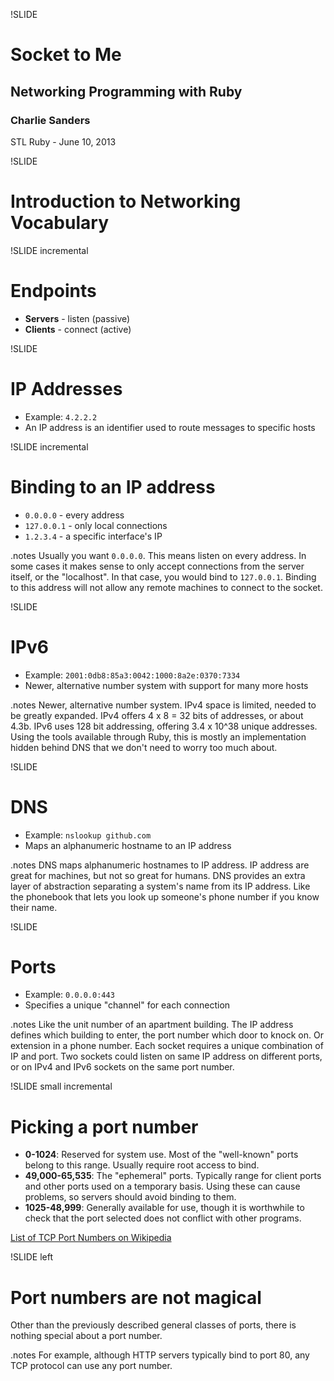 !SLIDE

# Socket to Me

## Networking Programming with Ruby

### Charlie Sanders

STL Ruby - June 10, 2013

!SLIDE

# Introduction to Networking Vocabulary

!SLIDE incremental

# Endpoints

  * **Servers** - listen (passive)
  * **Clients** - connect (active)

!SLIDE

# IP Addresses

 * Example: `4.2.2.2`
 * An IP address is an identifier used to route messages to specific hosts

!SLIDE incremental

# Binding to an IP address

 * `0.0.0.0` - every address
 * `127.0.0.1` - only local connections
 * `1.2.3.4` - a specific interface's IP

.notes Usually you want `0.0.0.0`. This means listen on every address. In some cases it makes sense to only accept connections from the server itself, or the "localhost". In that case, you would bind to `127.0.0.1`. Binding to this address will not allow any remote machines to connect to the socket.

!SLIDE

# IPv6

 * Example: `2001:0db8:85a3:0042:1000:8a2e:0370:7334`
 * Newer, alternative number system with support for many more hosts

.notes Newer, alternative number system. IPv4 space is limited, needed to be greatly expanded. IPv4 offers 4 x 8 = 32 bits of addresses, or about 4.3b. IPv6 uses 128 bit addressing, offering 3.4 x 10^38 unique addresses. Using the tools available through Ruby, this is mostly an implementation hidden behind DNS that we don't need to worry too much about.

!SLIDE

# DNS

 * Example: `nslookup github.com`
 * Maps an alphanumeric hostname to an IP address

.notes DNS maps alphanumeric hostnames to IP address. IP address are great for machines, but not so great for humans. DNS provides an extra layer of abstraction separating a system's name from its IP address. Like the phonebook that lets you look up someone's phone number if you know their name.

!SLIDE

# Ports

  * Example: `0.0.0.0:443`
  * Specifies a unique "channel" for each connection

.notes Like the unit number of an apartment building. The IP address defines which building to enter, the port number which door to knock on. Or extension in a phone number. Each socket requires a unique combination of IP and port. Two sockets could listen on same IP address on different ports, or on IPv4 and IPv6 sockets on the same port number.

!SLIDE small incremental

# Picking a port number

  * **0-1024**: Reserved for system use. Most of the "well-known" ports belong to this range. Usually require root access to bind.
  * **49,000-65,535**: The "ephemeral" ports. Typically range for client ports and other ports used on a temporary basis. Using these can cause problems, so servers should avoid binding to them.
  * **1025-48,999**: Generally available for use, though it is worthwhile to check that the port selected does not conflict with other programs.

[List of TCP Port Numbers on Wikipedia](http://en.wikipedia.org/wiki/List_of_TCP_and_UDP_port_numbers)

!SLIDE left

# Port numbers are not magical

Other than the previously described general classes of ports, there is nothing special about a port number. 

.notes For example, although HTTP servers typically bind to port 80, any TCP protocol can use any port number.
